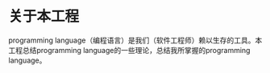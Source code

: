 # 关于本工程

programming language（编程语言）是我们（软件工程师）赖以生存的工具。本工程总结programming language的一些理论，总结我所掌握的programming language。

